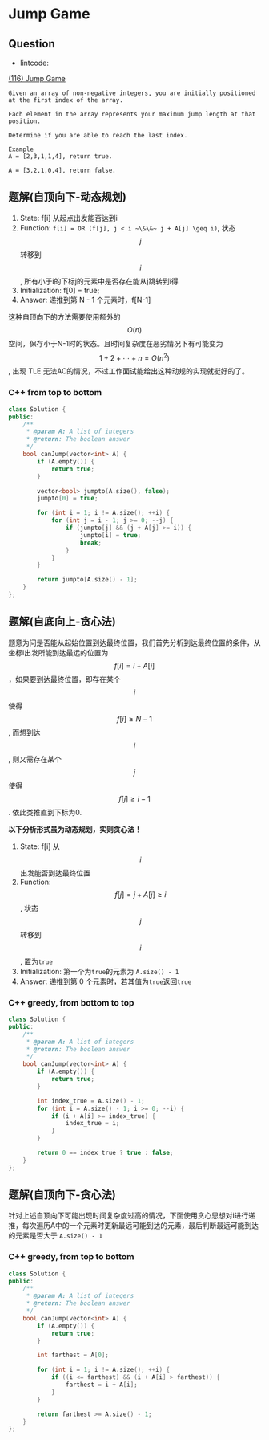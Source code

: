 # Jump Game

## Question

- lintcode:

[(116) Jump Game](http://www.lintcode.com/en/problem/jump-game/)
```
Given an array of non-negative integers, you are initially positioned at the first index of the array.

Each element in the array represents your maximum jump length at that position.

Determine if you are able to reach the last index.

Example
A = [2,3,1,1,4], return true.

A = [3,2,1,0,4], return false.
```

## 题解(自顶向下-动态规划)

1. State: f[i] 从起点出发能否达到i
2. Function: `f[i] = OR (f[j], j < i ~\&\&~ j + A[j] \geq i)`, 状态 $$j$$ 转移到 $$i$$, 所有小于i的下标j的元素中是否存在能从j跳转到i得
3. Initialization: f[0] = true;
4. Answer: 递推到第 N - 1 个元素时，f[N-1]

这种自顶向下的方法需要使用额外的 $$O(n)$$ 空间，保存小于N-1时的状态。且时间复杂度在恶劣情况下有可能变为 $$1 + 2 + \cdots + n = O(n^2)$$, 出现 TLE 无法AC的情况，不过工作面试能给出这种动规的实现就挺好的了。

### C++ from top to bottom

```c++
class Solution {
public:
    /**
     * @param A: A list of integers
     * @return: The boolean answer
     */
    bool canJump(vector<int> A) {
        if (A.empty()) {
            return true;
        }

        vector<bool> jumpto(A.size(), false);
        jumpto[0] = true;

        for (int i = 1; i != A.size(); ++i) {
            for (int j = i - 1; j >= 0; --j) {
                if (jumpto[j] && (j + A[j] >= i)) {
                    jumpto[i] = true;
                    break;
                }
            }
        }

        return jumpto[A.size() - 1];
    }
};
```

## 题解(自底向上-贪心法)

题意为问是否能从起始位置到达最终位置，我们首先分析到达最终位置的条件，从坐标i出发所能到达最远的位置为 $$f[i] = i + A[i]$$，如果要到达最终位置，即存在某个 $$i$$ 使得$$f[i] \geq N - 1$$, 而想到达 $$i$$, 则又需存在某个 $$j$$ 使得 $$f[j] \geq i - 1$$. 依此类推直到下标为0.

**以下分析形式虽为动态规划，实则贪心法！**

1. State: f[i] 从 $$i$$ 出发能否到达最终位置
2. Function: $$f[j] = j + A[j] \geq i$$, 状态 $$j$$ 转移到 $$i$$, 置为`true`
3. Initialization: 第一个为`true`的元素为 `A.size() - 1`
4. Answer: 递推到第 0 个元素时，若其值为`true`返回`true`

### C++ greedy, from bottom to top

```c++
class Solution {
public:
    /**
     * @param A: A list of integers
     * @return: The boolean answer
     */
    bool canJump(vector<int> A) {
        if (A.empty()) {
            return true;
        }

        int index_true = A.size() - 1;
        for (int i = A.size() - 1; i >= 0; --i) {
            if (i + A[i] >= index_true) {
                index_true = i;
            }
        }

        return 0 == index_true ? true : false;
    }
};
```

## 题解(自顶向下-贪心法)

针对上述自顶向下可能出现时间复杂度过高的情况，下面使用贪心思想对i进行递推，每次遍历A中的一个元素时更新最远可能到达的元素，最后判断最远可能到达的元素是否大于 `A.size() - 1`

### C++ greedy, from top to bottom

```c++
class Solution {
public:
    /**
     * @param A: A list of integers
     * @return: The boolean answer
     */
    bool canJump(vector<int> A) {
        if (A.empty()) {
            return true;
        }

        int farthest = A[0];

        for (int i = 1; i != A.size(); ++i) {
            if ((i <= farthest) && (i + A[i] > farthest)) {
                farthest = i + A[i];
            }
        }

        return farthest >= A.size() - 1;
    }
};
```
